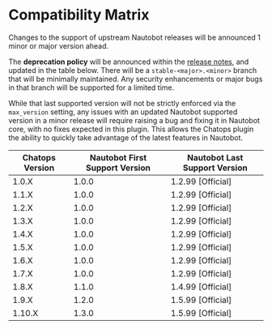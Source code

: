 # Compatibility Matrix

Changes to the support of upstream Nautobot releases will be announced 1 minor or major version ahead.

The **deprecation policy** will be announced within the [release notes](release_notes/index.md), and updated in the table below. There will be a `stable-<major>.<minor>` branch that will be minimally maintained. Any security enhancements or major bugs in that branch will be supported for a limited time.

While that last supported version will not be strictly enforced via the `max_version` setting, any issues with an updated Nautobot supported version in a minor release will require raising a bug and fixing it in Nautobot core, with no fixes expected in this plugin. This allows the Chatops plugin the ability to quickly take advantage of the latest features in Nautobot.

| Chatops Version | Nautobot First Support Version | Nautobot Last Support Version |
| --------------- | ------------------------------ | ----------------------------- |
| 1.0.X           | 1.0.0                          | 1.2.99 [Official]             |
| 1.1.X           | 1.0.0                          | 1.2.99 [Official]             |
| 1.2.X           | 1.0.0                          | 1.2.99 [Official]             |
| 1.3.X           | 1.0.0                          | 1.2.99 [Official]             |
| 1.4.X           | 1.0.0                          | 1.2.99 [Official]             |
| 1.5.X           | 1.0.0                          | 1.2.99 [Official]             |
| 1.6.X           | 1.0.0                          | 1.2.99 [Official]             |
| 1.7.X           | 1.0.0                          | 1.2.99 [Official]             |
| 1.8.X           | 1.1.0                          | 1.4.99 [Official]             |
| 1.9.X           | 1.2.0                          | 1.5.99 [Official]             |
| 1.10.X          | 1.3.0                          | 1.5.99 [Official]             |
